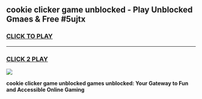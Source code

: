 
## cookie clicker game unblocked - Play Unblocked Gmaes & Free #5ujtx
<h3>
<a href="https://premium.freeplayer.one?title=cookie_clicker_game_unblocked&ref=03M">CLICK TO PLAY</a></h3>
<hr>

<h3>
<a href="https://premium.freeplayer.one?title=cookie_clicker_game_unblocked&ref=03M">CLICK 2 PLAY</a>
  
</h3>

<a href="https://premium.freeplayer.one?title=cookie_clicker_game_unblocked&ref=03M"><img src="https://clearcache.store/games.png"></a>


**cookie clicker game unblocked games unblocked: Your Gateway to Fun and Accessible Online Gaming**
